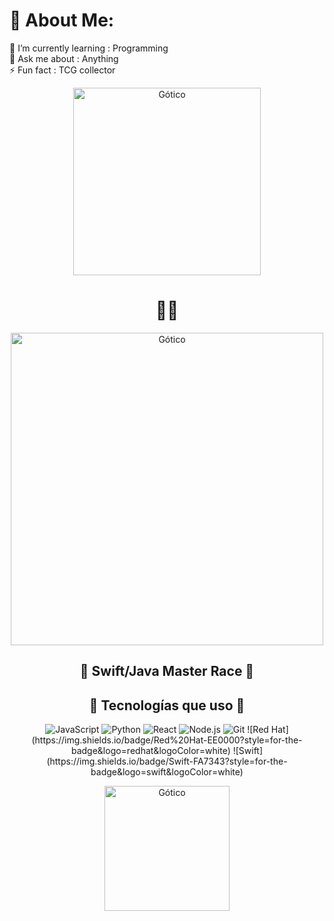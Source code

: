 # 💫 About Me:
🌱 I’m currently learning : Programming<br>💬 Ask me about : Anything<br>⚡ Fun fact : TCG collector 

<p align="center">
  <img src="https://www.muylinux.com/wp-content/uploads/2024/01/Parrot.jpg" alt="Gótico" width="300"/>
</p>

<h1 align="center">🖤🖤</h1>

<p align="center">
  <img src="https://i.imgur.com/lhZes2G.gif" alt="Gótico" width="500"/>
</p>



<p align="center">
  
</p>

<h2 align="center">🔮 Swift/Java Master Race 🔮</h2>

<p align="center">
<h2 align="center">🔮 Tecnologías que uso 🔮</h2>

<p align="center">
  <img src="https://img.shields.io/badge/-JavaScript-000000?style=for-the-badge&logo=javascript" alt="JavaScript"/>
  <img src="https://img.shields.io/badge/-Python-000000?style=for-the-badge&logo=python" alt="Python"/>
  <img src="https://img.shields.io/badge/-React-000000?style=for-the-badge&logo=react" alt="React"/>
  <img src="https://img.shields.io/badge/-Node.js-000000?style=for-the-badge&logo=node.js" alt="Node.js"/>
  <img src="https://img.shields.io/badge/-Git-000000?style=for-the-badge&logo=git" alt="Git"/>
  ![Red Hat](https://img.shields.io/badge/Red%20Hat-EE0000?style=for-the-badge&logo=redhat&logoColor=white)
  ![Swift](https://img.shields.io/badge/Swift-FA7343?style=for-the-badge&logo=swift&logoColor=white) 
</p>


</p>


<p align="center">
  <img src="https://i.imgur.com/3ZQZQ9M.png" alt="Gótico" width="200"/>
</p>
